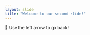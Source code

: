 ```yaml
---
layout: slide
title: "Welcome to our second slide!"
---
```

:no_good: 
Use the left arrow to go back!
